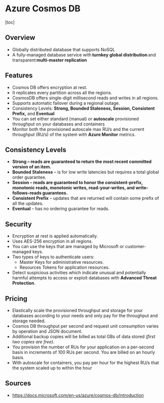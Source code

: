 # Azure Cosmos DB
[toc]
## Overview

- Globally distributed database that supports NoSQL
- A fully-managed database service with **turnkey global distribution** and transparent **multi-master replication**
## Features
- Cosmos DB offers encryption at rest.
- It replicates every partition across all the regions.
- CosmosDB offers single-digit millisecond reads and writes in all regions.
- Supports automatic failover during a regional outage.
- Consistency Levels: **Strong, Bounded Staleness, Session, Consistent Prefix,** and **Eventual**
- You can set either standard (manual) or **autoscale** provisioned throughput on your databases and containers
- Monitor both the provisioned autoscale max RU/s and the current throughput (RU/s) of the system with **Azure Monitor** metrics.
## Consistency Levels
- **Strong – reads are guaranteed to return the most recent committed version of an item.**
- **Bounded Staleness** – is for low write latencies but requires a total global order guarantee.
- **Session – reads are guaranteed to honor the  consistent-prefix, monotonic reads, monotonic writes, read-your-writes,  and write-follows-reads guarantees.**
- **Consistent Prefix** – updates that are returned will contain some prefix of all the updates.
- **Eventual** – has no ordering guarantee for reads.
## Security
- Encryption at rest is applied automatically.
- Uses AES-256 encryption in all regions.
- You can use the keys that are managed by Microsoft or customer-managed keys.
- Two types of keys to authenticate users:
  - Master Keys for administrative resources.
  - Resources Tokens for application resources.
- Detect suspicious activities which indicate unusual and potentially harmful attempts to access or exploit databases with **Advanced Threat Protection**.
## Pricing
- Elastically scale the provisioned throughput and storage  for your databases according to your needs and only pay for the  throughput and storage needed.
- Cosmos DB throughput per second and request unit consumption varies by operation and JSON document.
- Additional backup copies will be billed as total GBs of data stored *(first two copies are free)*.
- You provision the number of RUs for your application on a  per-second basis in increments of 100 RUs per second. You are billed on  an hourly basis.
- With autoscale for containers, you pay per hour for the highest RU/s that the system scaled up to within the hour
## Sources
- https://docs.microsoft.com/en-us/azure/cosmos-db/introduction
